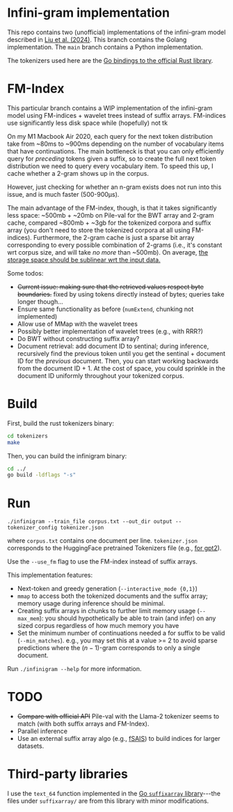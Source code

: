 # Infini-gram implementation
This repo contains two (unofficial) implementations of the infini-gram model described in [Liu et al. (2024)](https://arxiv.org/abs/2401.17377). This branch contains the Golang implementation. The `main` branch contains a Python implementation.

The tokenizers used here are the [Go bindings to the official Rust library](https://github.com/daulet/tokenizers).

# FM-Index
This particular branch contains a WIP implementation of the infini-gram model using FM-indices + wavelet trees instead of suffix arrays. FM-indices use significantly less disk space while (hopefully) not tk

On my M1 Macbook Air 2020, each query for the next token distribution take from ~80ms to ~900ms depending on the number of vocabulary items that have continuations. The main bottleneck is that you can only efficiently query for *preceding* tokens given a suffix, so to create the full next token distribution we need to query every vocabulary item. To speed this up, I cache whether a 2-gram shows up in the corpus.

However, just checking for whether an n-gram exists does not run into this issue, and is much faster (500-900µs).

The main advantage of the FM-index, though, is that it takes significantly less space: ~500mb + ~20mb on Pile-val for the BWT array and 2-gram cache, compared ~800mb + ~3gb for the tokenized corpora and suffix array (you don't need to store the tokenized corpora at all using FM-indices). Furthermore, the 2-gram cache is just a sparse bit array corresponding to every possible combination of 2-grams (i.e., it's constant wrt corpus size, and will take *no more* than ~500mb). On average, [the storage space should be sublinear wrt the input data.](https://en.wikipedia.org/wiki/FM-index)

Some todos:
* ~~Current issue: making sure that the retrieved values respect byte boundaries.~~ fixed by using tokens directly instead of bytes; queries take longer though...
* Ensure same functionality as before (`numExtend`, chunking not implemented)
* Allow use of MMap with the wavelet trees
* Possibly better implementation of wavelet trees (e.g., with RRR?)
* Do BWT without constructing suffix array?
* Document retrieval: add document ID to sentinal; during inference, recursively find the previous token until you get the sentinal + document ID for the *previous* document. Then, you can start working backwards from the document ID + 1. At the cost of space, you could sprinkle in the document ID uniformly throughout your tokenized corpus.

# Build
First, build the rust tokenizers binary:
```bash
cd tokenizers
make
```

Then, you can build the infinigram binary:
```bash
cd ../
go build -ldflags "-s"
```

# Run
```
./infinigram --train_file corpus.txt --out_dir output --tokenizer_config tokenizer.json
```

where `corpus.txt` contains one document per line. `tokenizer.json` corresponds to the HuggingFace pretrained Tokenizers file (e.g., [for gpt2](https://huggingface.co/openai-community/gpt2/blob/main/tokenizer.json)).

Use the `--use_fm` flag to use the FM-index instead of suffix arrays.

This implementation features:
* Next-token and greedy generation (`--interactive_mode {0,1}`)
* `mmap` to access both the tokenized documents and the suffix array; memory usage during inference should be minimal.
* Creating suffix arrays in chunks to further limit memory usage (`--max_mem`): you should hypothetically be able to train (and infer) on any sized corpus regardless of how much memory you have
* Set the minimum number of continuations needed a for suffix to be valid (`--min_matches`). e.g., you may set this at a value >= 2 to avoid sparse predictions where the $(n-1)$-gram corresponds to only a single document.

Run `./infinigram --help` for more information.

# TODO
- ~~Compare with official API~~ Pile-val with the Llama-2 tokenizer seems to match (with both suffix arrays and FM-Index).
- Parallel inference
- Use an external suffix array algo (e.g., [fSAIS](https://github.com/dominikkempa/fsais)) to build indices for larger datasets.

# Third-party libraries
I use the `text_64` function implemented in the [Go `suffixarray` library](https://pkg.go.dev/index/suffixarray)---the files under `suffixarray/` are from this library with minor modifications.
